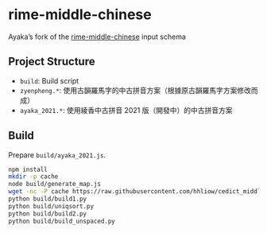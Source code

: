 # rime-middle-chinese

Ayaka’s fork of the [rime-middle-chinese](https://github.com/biopolyhedron/rime-middle-chinese) input schema

## Project Structure

- `build`: Build script
- `zyenpheng.*`: 使用古韻羅馬字的中古拼音方案（根據原古韻羅馬字方案修改而成）
- `ayaka_2021.*`: 使用綾香中古拼音 2021 版（開發中）的中古拼音方案

## Build

Prepare `build/ayaka_2021.js`.

```sh
npm install
mkdir -p cache
node build/generate_map.js
wget -nc -P cache https://raw.githubusercontent.com/hhliow/cedict_middle_chinese/1a046d7/words_certain.tsv
python build/build1.py
python build/uniqsort.py
python build/build2.py
python build/build_unspaced.py
```
